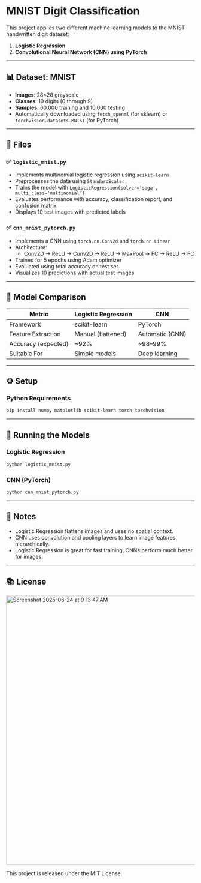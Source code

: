 # MNIST Digit Classification

This project applies two different machine learning models to the MNIST handwritten digit dataset:

1. **Logistic Regression**
2. **Convolutional Neural Network (CNN) using PyTorch**

---

## 📊 Dataset: MNIST

- **Images**: 28×28 grayscale
- **Classes**: 10 digits (0 through 9)
- **Samples**: 60,000 training and 10,000 testing
- Automatically downloaded using `fetch_openml` (for sklearn) or `torchvision.datasets.MNIST` (for PyTorch)

---

## 📁 Files

### ✅ `logistic_mnist.py`
- Implements multinomial logistic regression using `scikit-learn`
- Preprocesses the data using `StandardScaler`
- Trains the model with `LogisticRegression(solver='saga', multi_class='multinomial')`
- Evaluates performance with accuracy, classification report, and confusion matrix
- Displays 10 test images with predicted labels

### ✅ `cnn_mnist_pytorch.py`
- Implements a CNN using `torch.nn.Conv2d` and `torch.nn.Linear`
- Architecture:
  - Conv2D → ReLU → Conv2D → ReLU → MaxPool → FC → ReLU → FC
- Trained for 5 epochs using Adam optimizer
- Evaluated using total accuracy on test set
- Visualizes 10 predictions with actual test images

---

## 🧪 Model Comparison

| Metric              | Logistic Regression | CNN              |
|---------------------|---------------------|------------------|
| Framework           | scikit-learn        | PyTorch          |
| Feature Extraction  | Manual (flattened)  | Automatic (CNN)  |
| Accuracy (expected) | ~92%                | ~98–99%          |
| Suitable For        | Simple models       | Deep learning    |

---

## ⚙️ Setup

### Python Requirements

```bash
pip install numpy matplotlib scikit-learn torch torchvision
````

---

## 🚀 Running the Models

### Logistic Regression

```bash
python logistic_mnist.py
```

### CNN (PyTorch)

```bash
python cnn_mnist_pytorch.py
```

---

## 📌 Notes

* Logistic Regression flattens images and uses no spatial context.
* CNN uses convolution and pooling layers to learn image features hierarchically.
* Logistic Regression is great for fast training; CNNs perform much better for images.

---

## 📚 License
<img width="717" alt="Screenshot 2025-06-24 at 9 13 47 AM" src="https://github.com/user-attachments/assets/2d0317ec-74cf-4452-a76a-788c3b7f12da" />

This project is released under the MIT License.

